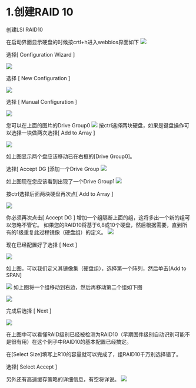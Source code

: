 # 1.创建RAID 10

创建LSI RAID10

在启动界面显示硬盘的时候按crtl+h进入webbios界面如下
![](images/15/1501.gif)


选择[ Configuration Wizard ]

![](images/15/1502.gif)

选择 [ New Configuration ]

![](images/15/1513.gif)

选择 [ Manual Configuration ]

![](images/15/1504.gif)

您可以在上面的图片的Drive Group0
![](images/15/1505.gif)
按ctrl选择两块硬盘，如果是键盘操作可以选择一块做两次选择[ Add to Array ]

![](images/15/1506.gif)

如上图显示两个盘应该移动已在右框的[Drive Group0]。

选择[ Accept DG ]添加一个Drive Group
![](images/15/1507.gif)


如上图现在您应该看到出现了一个Drive Group1
![](images/15/1508.gif)


按ctrl选择后面两块硬盘再次点[ Add to Array ]

![](images/15/1509.gif)

 

你必须再次点击[ Accept DG ] 增加一个组隔断上面的组，这将多出一个新的组可以忽略不管它。
如果您的RAID10将基于6,8或10个硬盘，然后根据需要，直到所有的1级重复此过程镜像（硬盘组）的定义。
![](images/15/1510.gif)


现在已经配置好了选择 [ Next ]

![](images/15/1511.gif)

 

如上图，可以我们定义其镜像集（硬盘组），选择第一个阵列，然后单击[Add to SPAN]

![](images/15/1512.gif)
如上图将一个组移动到右边，然后再移动第二个组如下图

![](images/15/1513.gif)

完成后选择 [ Next ]

![](images/15/1514.gif)

在上图中可以看懂RAID级别已经被检测为RAID10（早期固件级别自动识别可能不是很有用）在这个例子中RAID10的基本配置已经搞定。

在[Select Size]填写上R10的容量就可以完成了，组RAID10千万别选择错了。

选择[ Select Accept ]

另外还有高速缓存策略的详细信息，有空将详说。
![](images/15/chapter15.gif)

